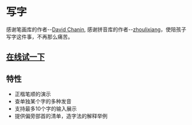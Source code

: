 # 写字
感谢笔画库的作者--[David Chanin](https://github.com/chanind/hanzi-writer), 感谢拼音库的作者--[zhoulixiang](https://github.com/zh-lx/pinyin-pro)，使陪孩子写字这件事，不再那么痛苦。

## [在线试一下](https://dabeng.github.io/xiezi/)

## 特性
- 正楷笔顺的演示
- 查单独某个字的多种发音
- 支持最多10个字的输入展示
- 提供偏旁部首的清单，造字法的解释举例
